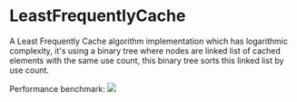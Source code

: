 # LeastFrequentlyCache

A Least Frequently Cache algorithm implementation which has logarithmic complexity, it's using a binary tree where nodes are linked list of cached elements with the same use count, this binary tree sorts this linked list by use count.

Performance benchmark:
<img src="https://lh3.googleusercontent.com/cMz1kmWD98r2ST79fsQdSe1wp7h9dTt2oBnNnbygfw0CMSTTR1uVT1f28PyihOtrqVEVmsH3zoi0S1TT7qFsYoAGgr-nF_tKkm3gZL1P2VicZ-iwF7sSx05ldXy4FD3p5re1YPFBD3B5LY9ot6b6sygiyPPwqB9tiNS0mDoLvuc1ZeQD4YmV7ytx9L3z9QIuds2IiOKbLjHFW_Gws_3iEmx6VU8CqiiLHmMwjRgwhhlyFuHJwm5BP_XX5WZxd-npRof5bxQbxKgyu_9odVxCJHWiD1rEZCKyFEl-06sTLdYzyolU_34uTv94p24seMy2PSSXnl03FC77tBDTeP2y7Eo377t0u0tICiMg7A4c-IQkJSOF0BYME3Sn7RuCZsMIrEb-k0mL0UTTa9rmG8WDUZWGthOLmAyKd36HAkvAPs9emUzZMGiau-I0FSUGzY-ivYio_DVCo2WyfNRdNL6BFDdGkdh02aqMRi6TnR1GtvSdttcyn2QeE-RXWNy8vbGna2ZNFGxwcVVqramIaLwu-5b0opdT_m9VlzdCadIdbuEQVg9VJPp-xGqHKnCgW6D6BkRIUPVoGtLQLEUitSJwFwvSY4sNOZA=w836-h220-no" />

